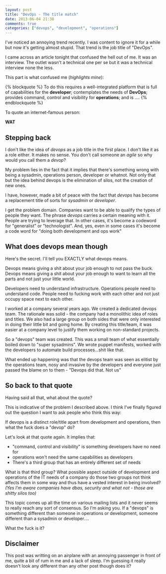 ```yaml
---
layout: post
title: "DevOps - The title match"
date: 2013-06-04 21:38
comments: true
categories: ["devops", "development", "operations"]
---
```


I've noticed an annoying trend recently. I was content to ignore it for a while but now it's getting almost stupid. That trend is the job title of "DevOps".
<!-- more -->

I came across an article tonight that confused the hell out of me. It was an interview. The outlet wasn't a technical one per se but it was a technical interview none the less.

This part is what confused me (*highlights mine*):

{% blockquote %}
To do this requires a well-integrated platform that is full of capabilities for the **developer**; contemplates the needs of **DevOps**; provides command, control and visibility for **operations**; and is ....
{% endblockquote %}

To quote an internet-famous person:

**WAT**

## Stepping back
I don't like the idea of *devops* as a job title in the first place. I don't like it as a role either. It makes no sense. You don't call someone an *agile* so why would you call them a *devop*?

My problem lies in the fact that it implies that there's something wrong with being a sysadmin, operations person, developer or whatnot. Not only that but the idea behind devops is the elimination of silos, not the creation of new ones.

I have, however, made a bit of peace with the fact that *devops* has become a replacement title of sorts for *sysadmin* or *developer*.

I get the problem domain. Companies want to be able to qualify the types of people they want. The phrase *devops* carries a certain meaning with it. People are trying to leverage that. In other cases, it's become a codeword for "generalist" or "technologist". And, yes, even in some cases it's become a code word for "doing both development and ops work"

## What does devops mean though
Here's the secret. I'll tell you EXACTLY what devops means.

Devops means giving a shit about your job enough to not pass the buck. Devops means giving a shit about your job enough to want to learn all the parts and not just your little world.

Developers need to understand infrastructure. Operations people need to understand code. People need to fucking work with each other and not just occupy space next to each other.

I worked at a company several years ago. We created a dedicated devops team. The rationale was solid - the company had a monolithic idea of roles and titles. We also had a large group on both sides that were only interested in doing their little bit and going home. By creating this title/team, it was easier at a company level to justify them working on non-standard projects.

So a "devops" team was created. This was a small team of what essentially boiled down to "super sysadmins". We wrote puppet manifests, worked with the developers to automate build processes...shit like that.

What ended up happening was that the devops team was seen as elitist by the operations team, nosy and invasive by the developers and everyone just passed the blame on to them - "Devops did that. Not us"

## So back to that quote
Having said all that, what about the quote?

This is indicative of the problem I described above. I think I've finally figured out the question I want to ask people who think this way:

If devops is a distinct role/title apart from development and operations, then what the fuck does a "devop" do?

Let's look at that quote again. It implies that:

- "command, control and visibility" is something developers have no need for
- operations won't need the same capabilities as developers
- There's a third group that has an entirely different set of needs

What is that third group? What possible aspect outside of development and operations of the IT needs of a company do those two groups not think affects them in some way and thus have a vested interest in being involved? *(Yes I'm aware companies have dbas, security and what not - those are shitty silos too)*

This topic comes up all the time on various mailing lists and it never seems to really reach any sort of consensus. So I'm asking you. If a "devops" is something different than someone in operations or development, someone different than a sysadmin or developer....

What the fuck is it?

## Disclaimer
This post was writting on an airplane with an annoying passenger in front of me, quite a bit of rum in me and a lack of sleep. I'm guessing it really doesn't look any different than any other post though does it?